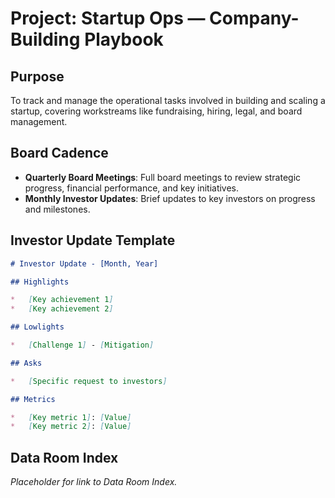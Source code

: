 # Project: Startup Ops — Company-Building Playbook

## Purpose

To track and manage the operational tasks involved in building and scaling a startup, covering workstreams like fundraising, hiring, legal, and board management.

## Board Cadence

*   **Quarterly Board Meetings**: Full board meetings to review strategic progress, financial performance, and key initiatives.
*   **Monthly Investor Updates**: Brief updates to key investors on progress and milestones.

## Investor Update Template

```markdown
# Investor Update - [Month, Year]

## Highlights

*   [Key achievement 1]
*   [Key achievement 2]

## Lowlights

*   [Challenge 1] - [Mitigation]

## Asks

*   [Specific request to investors]

## Metrics

*   [Key metric 1]: [Value]
*   [Key metric 2]: [Value]
```

## Data Room Index

*Placeholder for link to Data Room Index.*
